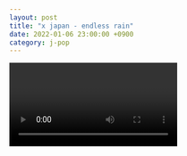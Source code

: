 ```yaml
---
layout: post
title: "x japan - endless rain"
date: 2022-01-06 23:00:00 +0900
category: j-pop
---
```


<div class="video-container">
    <video id="player" class="video-js vjs-default-skin vjs-big-play-centered" data-json="/public/json/j-pop/x japan - endless rain.json"></video>
</div>

```
```